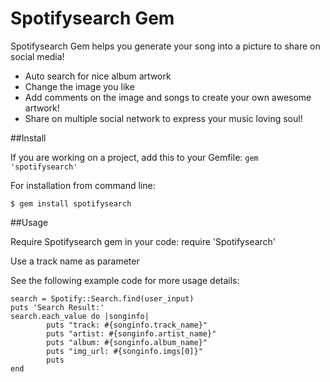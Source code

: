 # Spotifysearch Gem

Spotifysearch Gem helps you generate your song into a picture to share on social media!
* Auto search for nice album artwork
* Change the image you like
* Add comments on the image and songs to create your own awesome artwork!
* Share on multiple social network to express your music loving soul!

##Install

If you are working on a project, add this to your Gemfile: ```gem 'spotifysearch'```

For installation from command line:

```
$ gem install spotifysearch
```

##Usage

Require Spotifysearch gem in your code: require 'Spotifysearch'

Use a track name as parameter

See the following example code for more usage details:

```
search = Spotify::Search.find(user_input)
puts 'Search Result:'
search.each_value do |songinfo|
		puts "track: #{songinfo.track_name}"
		puts "artist: #{songinfo.artist_name}"
		puts "album: #{songinfo.album_name}"
		puts "img_url: #{songinfo.imgs[0]}"
		puts
end
```
